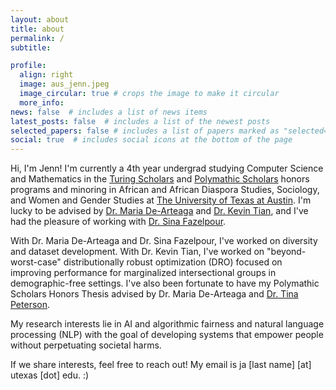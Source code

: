 ```yaml
---
layout: about
title: about
permalink: /
subtitle:

profile:
  align: right
  image: aus_jenn.jpeg
  image_circular: true # crops the image to make it circular
  more_info:
news: false  # includes a list of news items
latest_posts: false  # includes a list of the newest posts
selected_papers: false # includes a list of papers marked as "selected={true}"
social: true  # includes social icons at the bottom of the page
---
```


Hi, I'm Jenn! I'm currently a 4th year undergrad studying Computer Science and Mathematics in the [Turing Scholars](https://www.cs.utexas.edu/turing-scholars) and [Polymathic Scholars](https://honors.cns.utexas.edu/polymathic-scholars) honors programs and minoring in African and African Diaspora Studies, Sociology, and Women and Gender Studies at [The University of Texas at Austin](https://www.utexas.edu/).
I'm lucky to be advised by [Dr. Maria De-Arteaga](https://mariadearteaga.com/) and [Dr. Kevin Tian](https://kjtian.github.io/), and I've had the pleasure of working with [Dr. Sina Fazelpour](https://sinafazelpour.com/). 

With Dr. Maria De-Arteaga and Dr. Sina Fazelpour, I've worked on diversity and dataset development. With Dr. Kevin Tian, I've worked on "beyond-worst-case" distributionally robust optimization (DRO) focused on improving performance for marginalized intersectional groups in demographic-free settings. I've also been fortunate to have my Polymathic Scholars Honors Thesis advised by Dr. Maria De-Arteaga and [Dr. Tina Peterson](https://sites.google.com/view/tlpeterson).

My research interests lie in AI and algorithmic fairness and natural language processing (NLP) with the goal of developing systems that empower people without perpetuating societal harms. 
<!-- contributing to systems of oppression.  -->

If we share interests, feel free to reach out! My email is ja [last name] [at] utexas [dot] edu. :)